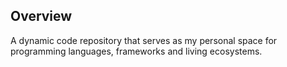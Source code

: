 ## Overview

A dynamic code repository that serves as my personal space for programming languages, frameworks and living ecosystems.
